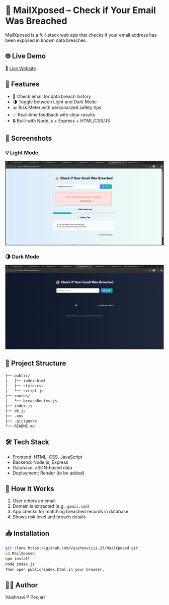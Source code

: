 # 🔐 MailXposed – Check if Your Email Was Breached

MailXposed is a full-stack web app that checks if your email address has been exposed in known data breaches.

## 🌐 Live Demo
🔗 [Live Website](https://mailxposed.onrender.com)

## 🚀 Features

- 📧 Check email for data breach history  
- 🌗 Toggle between Light and Dark Mode  
- 📊 Risk Meter with personalized safety tips  
- ✅ Real-time feedback with clear results  
- 🔒 Built with Node.js + Express + HTML/CSS/JS  

## 📸 Screenshots

### 💡 Light Mode  
![Light Mode](assets/light-mode.png)

### 🌗 Dark Mode  
![Dark Mode](assets/dark-mode.png)

## 📁 Project Structure

```MailXposed/
├── public/
│   ├── index.html
│   ├── style.css
│   └── script.js
├── routes/
│   └── breachRoutes.js
├── index.js
├── db.js
├── .env
├── .gitignore
└── README.md
```
## 🛠️ Tech Stack

- Frontend: HTML, CSS, JavaScript
- Backend: Node.js, Express
- Database: JSON-based data
- Deployment: Render (to be added)

## 🧠 How It Works

1. User enters an email
2. Domain is extracted (e.g., `gmail.com`)
3. App checks for matching breached records in database
4. Shows risk level and breach details

## 📥 Installation

```bash
git clone https://github.com/Vaishnaviiii-23/MailXposed.git
cd MailXposed
npm install
node index.js
Then open public/index.html in your browser.
```
## 🧑‍💻 Author
Vaishnavi P Poojari

